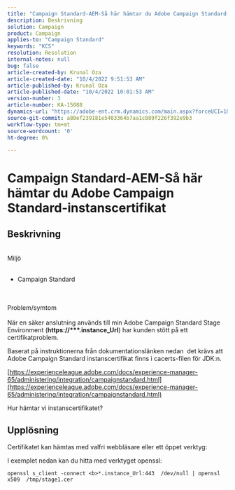 ```yaml
---
title: "Campaign Standard-AEM-Så här hämtar du Adobe Campaign Standard-instanscertifikat"
description: Beskrivning
solution: Campaign
product: Campaign
applies-to: "Campaign Standard"
keywords: "KCS"
resolution: Resolution
internal-notes: null
bug: false
article-created-by: Krunal Oza
article-created-date: "10/4/2022 9:51:53 AM"
article-published-by: Krunal Oza
article-published-date: "10/4/2022 10:01:53 AM"
version-number: 3
article-number: KA-15088
dynamics-url: "https://adobe-ent.crm.dynamics.com/main.aspx?forceUCI=1&pagetype=entityrecord&etn=knowledgearticle&id=6ddfbb2b-ca43-ed11-bba2-002248086735"
source-git-commit: a80ef239181e5403364b7aa1c889f226f392e9b3
workflow-type: tm+mt
source-wordcount: '0'
ht-degree: 0%

---
```


# Campaign Standard-AEM-Så här hämtar du Adobe Campaign Standard-instanscertifikat

## Beskrivning

<br>Miljö<br><br>


- Campaign Standard



<br><br>Problem/symtom<br><br>
När en säker anslutning används till min Adobe Campaign Standard Stage Environment (<b>https://\*\*\*.instance_Url</b>) har kunden stött på ett certifikatproblem.

Baserat på instruktionerna från dokumentationslänken nedan &#x200B; det krävs att Adobe Campaign Standard instanscertifikat finns i cacerts-filen för JDK:n.  

[https://experienceleague.adobe.com/docs/experience-manager-65/administering/integration/campaignstandard.html](https://experienceleague.adobe.com/docs/experience-manager-65/administering/integration/campaignstandard.html)

Hur hämtar vi instanscertifikatet?


## Upplösning


Certifikatet kan hämtas med valfri webbläsare eller ett öppet verktyg:

I exemplet nedan kan du hitta med verktyget openssl:


```
openssl s_client -connect <b>*.instance_Url:443  /dev/null | openssl x509  /tmp/stage1.cer
```

